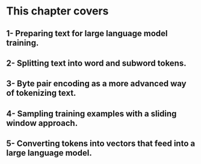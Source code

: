 # This chapter covers 

## 1- Preparing text for large language model training.

## 2- Splitting text into word and subword tokens.

## 3- Byte pair encoding as a more advanced way of tokenizing text.

## 4- Sampling training examples with a sliding window approach.

## 5- Converting tokens into vectors that feed into a large language model.
